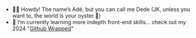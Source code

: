 - 👋🏿 Howdy! The name’s Adé, but you can call me Dede (JK, unless you want to, the world is your oyster 🤠)
- 🌱 I’m currently learning more indepth front-end skills... check out my 2024 "[Github Wrapped](https://git-wrapped.com/profiles/Elapache98)"
<!---
Elapache98/Elapache98 is a ✨ special ✨ repository because its `README.md` (this file) appears on your GitHub profile.
You can click the Preview link to take a look at your changes.
--->

